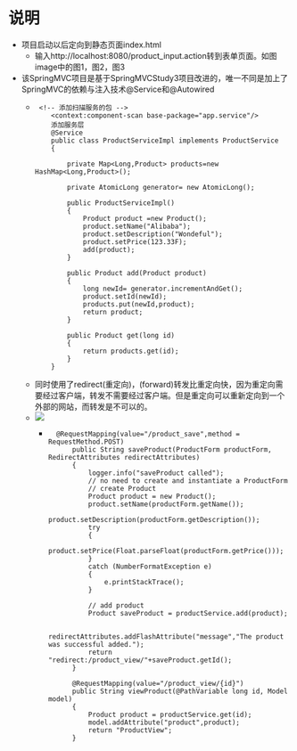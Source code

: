 # 说明
- 项目启动以后定向到静态页面index.html
  - 输入http://localhost:8080/product_input.action转到表单页面。如图image中的图1，图2，图3
- 该SpringMVC项目是基于SpringMVCStudy3项目改进的，唯一不同是加上了SpringMVC的依赖与注入技术@Service和@Autowired
  -      <!-- 添加扫描服务的包 -->
            <context:component-scan base-package="app.service"/>
            添加服务层
            @Service
            public class ProductServiceImpl implements ProductService
            {
            
                private Map<Long,Product> products=new HashMap<Long,Product>();
            
                private AtomicLong generator= new AtomicLong();
            
                public ProductServiceImpl()
                {
                    Product product =new Product();
                    product.setName("Alibaba");
                    product.setDescription("Wondeful");
                    product.setPrice(123.33F);
                    add(product);
                }
            
                public Product add(Product product)
                {
                    long newId= generator.incrementAndGet();
                    product.setId(newId);
                    products.put(newId,product);
                    return product;
                }
            
                public Product get(long id)
                {
                    return products.get(id);
                }
            }
  - 同时使用了redirect(重定向)，(forward)转发比重定向快，因为重定向需要经过客户端，转发不需要经过客户端。但是重定向可以重新定向到一个外部的网站，而转发是不可以的。
  - ![](\image\4.png)
    -       @RequestMapping(value="/product_save",method = RequestMethod.POST)
                public String saveProduct(ProductForm productForm, RedirectAttributes redirectAttributes)
                {
                    logger.info("saveProduct called");
                    // no need to create and instantiate a ProductForm
                    // create Product
                    Product product = new Product();
                    product.setName(productForm.getName());
                    product.setDescription(productForm.getDescription());
                    try
                    {
                        product.setPrice(Float.parseFloat(productForm.getPrice()));
                    }
                    catch (NumberFormatException e)
                    {
                        e.printStackTrace();
                    }
            
                    // add product
                    Product saveProduct = productService.add(product);
            
                    redirectAttributes.addFlashAttribute("message","The product was successful added.");
                    return "redirect:/product_view/"+saveProduct.getId();
                }
            
                @RequestMapping(value="/product_view/{id}")
                public String viewProduct(@PathVariable long id, Model model)
                {
                    Product product = productService.get(id);
                    model.addAttribute("product",product);
                    return "ProductView";
                }
